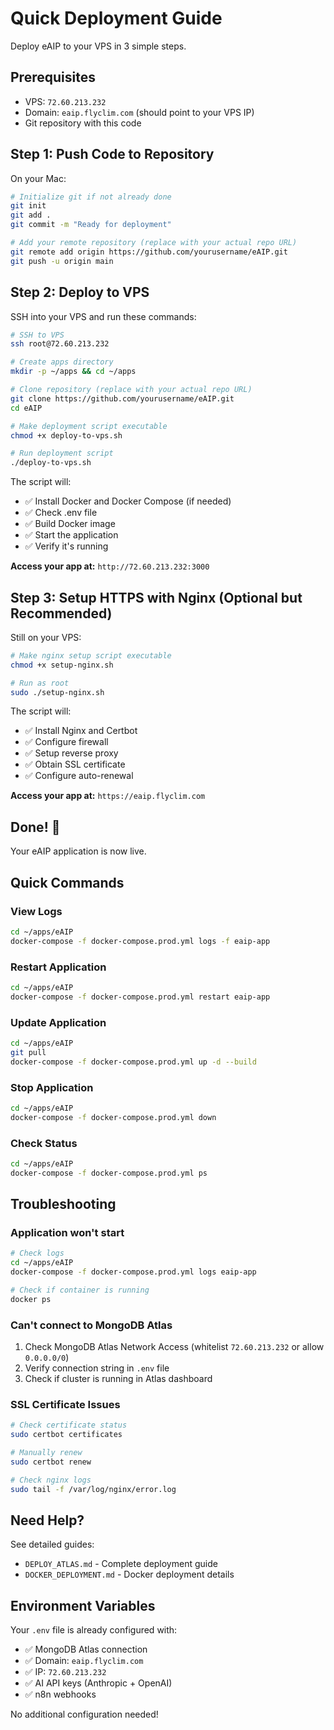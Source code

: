 # Quick Deployment Guide

Deploy eAIP to your VPS in 3 simple steps.

## Prerequisites

- VPS: `72.60.213.232`
- Domain: `eaip.flyclim.com` (should point to your VPS IP)
- Git repository with this code

## Step 1: Push Code to Repository

On your Mac:

```bash
# Initialize git if not already done
git init
git add .
git commit -m "Ready for deployment"

# Add your remote repository (replace with your actual repo URL)
git remote add origin https://github.com/yourusername/eAIP.git
git push -u origin main
```

## Step 2: Deploy to VPS

SSH into your VPS and run these commands:

```bash
# SSH to VPS
ssh root@72.60.213.232

# Create apps directory
mkdir -p ~/apps && cd ~/apps

# Clone repository (replace with your actual repo URL)
git clone https://github.com/yourusername/eAIP.git
cd eAIP

# Make deployment script executable
chmod +x deploy-to-vps.sh

# Run deployment script
./deploy-to-vps.sh
```

The script will:
- ✅ Install Docker and Docker Compose (if needed)
- ✅ Check .env file
- ✅ Build Docker image
- ✅ Start the application
- ✅ Verify it's running

**Access your app at:** `http://72.60.213.232:3000`

## Step 3: Setup HTTPS with Nginx (Optional but Recommended)

Still on your VPS:

```bash
# Make nginx setup script executable
chmod +x setup-nginx.sh

# Run as root
sudo ./setup-nginx.sh
```

The script will:
- ✅ Install Nginx and Certbot
- ✅ Configure firewall
- ✅ Setup reverse proxy
- ✅ Obtain SSL certificate
- ✅ Configure auto-renewal

**Access your app at:** `https://eaip.flyclim.com`

## Done! 🎉

Your eAIP application is now live.

## Quick Commands

### View Logs
```bash
cd ~/apps/eAIP
docker-compose -f docker-compose.prod.yml logs -f eaip-app
```

### Restart Application
```bash
cd ~/apps/eAIP
docker-compose -f docker-compose.prod.yml restart eaip-app
```

### Update Application
```bash
cd ~/apps/eAIP
git pull
docker-compose -f docker-compose.prod.yml up -d --build
```

### Stop Application
```bash
cd ~/apps/eAIP
docker-compose -f docker-compose.prod.yml down
```

### Check Status
```bash
cd ~/apps/eAIP
docker-compose -f docker-compose.prod.yml ps
```

## Troubleshooting

### Application won't start
```bash
# Check logs
cd ~/apps/eAIP
docker-compose -f docker-compose.prod.yml logs eaip-app

# Check if container is running
docker ps
```

### Can't connect to MongoDB Atlas
1. Check MongoDB Atlas Network Access (whitelist `72.60.213.232` or allow `0.0.0.0/0`)
2. Verify connection string in `.env` file
3. Check if cluster is running in Atlas dashboard

### SSL Certificate Issues
```bash
# Check certificate status
sudo certbot certificates

# Manually renew
sudo certbot renew

# Check nginx logs
sudo tail -f /var/log/nginx/error.log
```

## Need Help?

See detailed guides:
- `DEPLOY_ATLAS.md` - Complete deployment guide
- `DOCKER_DEPLOYMENT.md` - Docker deployment details

## Environment Variables

Your `.env` file is already configured with:
- ✅ MongoDB Atlas connection
- ✅ Domain: `eaip.flyclim.com`
- ✅ IP: `72.60.213.232`
- ✅ AI API keys (Anthropic + OpenAI)
- ✅ n8n webhooks

No additional configuration needed!
